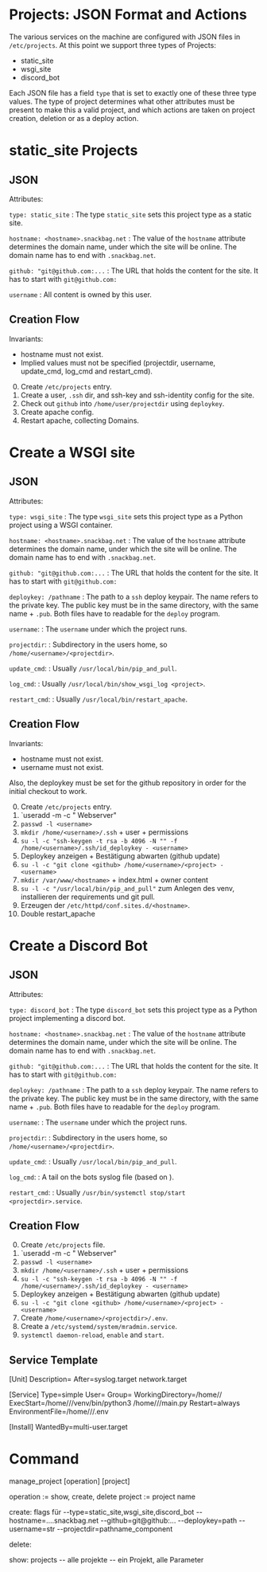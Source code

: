 # Projects: JSON Format and Actions

The various services on the machine are configured with JSON files in `/etc/projects`.
At this point we support three types of Projects:

- static_site
- wsgi_site
- discord_bot

Each JSON file has a field `type` that is set to exactly one of these three type values.
The type of project determines what other attributes must be present to make this a valid project,
and which actions are taken on project creation, deletion or as a deploy action.

# static_site Projects

## JSON ##

Attributes:

`type: static_site`
: The type `static_site` sets this project type as a static site.

`hostname: <hostname>.snackbag.net`
: The value of the `hostname` attribute determines the domain name, under which the site will be online.
The domain name has to end with `.snackbag.net`.

`github: "git@github.com:...`
: The URL that holds the content for the site.
It has to start with `git@github.com:`

`username` 
: All content is owned by this user.

## Creation Flow

Invariants:

- hostname must not exist.
- Implied values must not be specified
  (projectdir, username, update_cmd, log_cmd and restart_cmd).

0. Create `/etc/projects` entry.
1. Create a user, `.ssh` dir, and ssh-key and ssh-identity config for the site.
1. Check out `github` into `/home/user/projectdir` using `deploykey`.
2. Create apache config.
3. Restart apache, collecting Domains.

# Create a WSGI site

## JSON

Attributes:

`type: wsgi_site`
: The type `wsgi_site` sets this project type as a Python project using a WSGI container.

`hostname: <hostname>.snackbag.net`
: The value of the `hostname` attribute determines the domain name, under which the site will be online.
The domain name has to end with `.snackbag.net`.

`github: "git@github.com:...`
: The URL that holds the content for the site.
It has to start with `git@github.com:`

`deploykey: /pathname`
: The path to a `ssh` deploy keypair.
The name refers to the private key.
The public key must be in the same directory, with the same name + `.pub`.
Both files have to readable for the `deploy` program.

`username`:
: The `username` under which the project runs.

`projectdir`:
: Subdirectory in the users home, so `/home/<username>/<projectdir>`.

`update_cmd`:
: Usually `/usr/local/bin/pip_and_pull`.

`log_cmd`:
: Usually `/usr/local/bin/show_wsgi_log <project>`.

`restart_cmd`:
: Usually `/usr/local/bin/restart_apache`.

## Creation Flow

Invariants:

- hostname must not exist.
- username must not exist.

Also, the deploykey must be set for the github repository in order for the initial checkout to work.

0. Create `/etc/projects` entry.
1. `useradd -m -c "<projectdir> Webserver" <username>
2. `passwd -l <username>`
3. `mkdir /home/<username>/.ssh` + user + permissions
4. `su -l -c "ssh-keygen -t rsa -b 4096 -N "" -f /home/<username>/.ssh/id_deploykey - <username>`
5. Deploykey anzeigen + Bestätigung abwarten (github update)
6. `su -l -c "git clone <github> /home/<username>/<project> - <username>`
7. `mkdir /var/www/<hostname>` + index.html + owner content
8. `su -l -c "/usr/local/bin/pip_and_pull"` zum Anlegen des venv, installieren der requirements und git pull.
9. Erzeugen der `/etc/httpd/conf.sites.d/<hostname>`.
10. Double restart_apache

# Create a Discord Bot

## JSON

Attributes:

`type: discord_bot`
: The type `discord_bot` sets this project type as a Python project implementing a discord bot.

`hostname: <hostname>.snackbag.net`
: The value of the `hostname` attribute determines the domain name, under which the site will be online.
The domain name has to end with `.snackbag.net`.

`github: "git@github.com:...`
: The URL that holds the content for the site.
It has to start with `git@github.com:`

`deploykey: /pathname`
: The path to a `ssh` deploy keypair.
The name refers to the private key.
The public key must be in the same directory, with the same name + `.pub`.
Both files have to readable for the `deploy` program.

`username`:
: The `username` under which the project runs.

`projectdir`:
: Subdirectory in the users home, so `/home/<username>/<projectdir>`.

`update_cmd`:
: Usually `/usr/local/bin/pip_and_pull`.

`log_cmd`:
: A tail on the bots syslog file (based on <unixuser>).

`restart_cmd`:
: Usually `/usr/bin/systemctl stop/start <projectdir>.service`.

## Creation Flow

0. Create `/etc/projects` file.
1. `useradd -m -c "<projectdir> Webserver" <username>
2. `passwd -l <username>`
3. `mkdir /home/<username>/.ssh` + user + permissions
4. `su -l -c "ssh-keygen -t rsa -b 4096 -N "" -f /home/<username>/.ssh/id_deploykey - <username>`
5. Deploykey anzeigen + Bestätigung abwarten (github update)
6. `su -l -c "git clone <github> /home/<username>/<project> - <username>`
7. Create `/home/<username>/<projectdir>/.env`.
7. Create a `/etc/systemd/system/mradmin.service`.
8. `systemctl daemon-reload`, `enable` and `start`.

## Service Template

[Unit]
Description=<projectdir>
After=syslog.target network.target

[Service]
Type=simple
User=<username>
Group=<username>
WorkingDirectory=/home/<username>/<projectdir>
ExecStart=/home/<username>/<projectdir>/venv/bin/python3 /home/<username>/<projectdir>/main.py
Restart=always
EnvironmentFile=/home/<username>/<projectdir>/.env

[Install]
WantedBy=multi-user.target


# Command

manage_project [operation] [project]

operation := show, create, delete
project := project name

create: flags für
  --type=static_site,wsgi_site,discord_bot
  --hostname=....snackbag.net
  --github=git@github:...
  --deploykey=path
  --username=str
  --projectdir=pathname_component

delete:

show:
  projects -- alle projekte
  <project> -- ein Projekt, alle Parameter